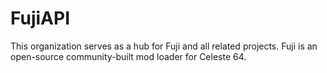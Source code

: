 # FujiAPI
This organization serves as a hub for Fuji and all related projects. Fuji is an open-source community-built mod loader for Celeste 64.
